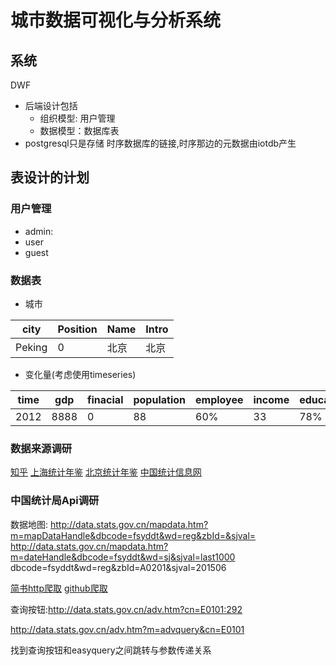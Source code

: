 # 城市数据可视化与分析系统
## 系统
DWF
+ 后端设计包括
    - 组织模型: 用户管理
    - 数据模型：数据库表
+ postgresql只是存储 时序数据库的链接,时序那边的元数据由iotdb产生

## 表设计的计划
### 用户管理
+ admin:
+ user
+ guest
### 数据表
+ 城市

|city|Position|Name|Intro|
|-|-|-|-|
|Peking|0|北京|北京|

+ 变化量(考虑使用timeseries)

|time|gdp|finacial|population|employee|income|education|house|
|-|-|-|-|-|-|-|-|
|2012|8888|0|88|60%|33|78%|1.3|

### 数据来源调研
[知乎](https://zhuanlan.zhihu.com/p/25130679)
[上海统计年鉴](http://tongji.cnki.net/kns55/navi/YearBook.aspx?id=N2017120310&floor=1###)
[北京统计年鉴](http://tongji.cnki.net/kns55/navi/YearBook.aspx?id=N2019010235&floor=1)
[中国统计信息网](http://www.tjcn.org/)
### 中国统计局Api调研
数据地图:
http://data.stats.gov.cn/mapdata.htm?m=mapDataHandle&dbcode=fsyddt&wd=reg&zbId=&sjval=
http://data.stats.gov.cn/mapdata.htm?m=dateHandle&dbcode=fsyddt&wd=sj&sjval=last1000
dbcode=fsyddt&wd=reg&zbId=A0201&sjval=201506

[简书http爬取](https://www.jianshu.com/p/9827a052da91)
[github爬取](https://zuzhaoye.github.io/blog/scrap_javascript/)

查询按钮:http://data.stats.gov.cn/adv.htm?cn=E0101:292

http://data.stats.gov.cn/adv.htm?m=advquery&cn=E0101

找到查询按钮和easyquery之间跳转与参数传递关系
